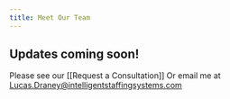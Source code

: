 ```yaml
---
title: Meet Our Team
---
```


## Updates coming soon!


Please see our [[Request a Consultation]]
Or email me at Lucas.Draney@intelligentstaffingsystems.com
